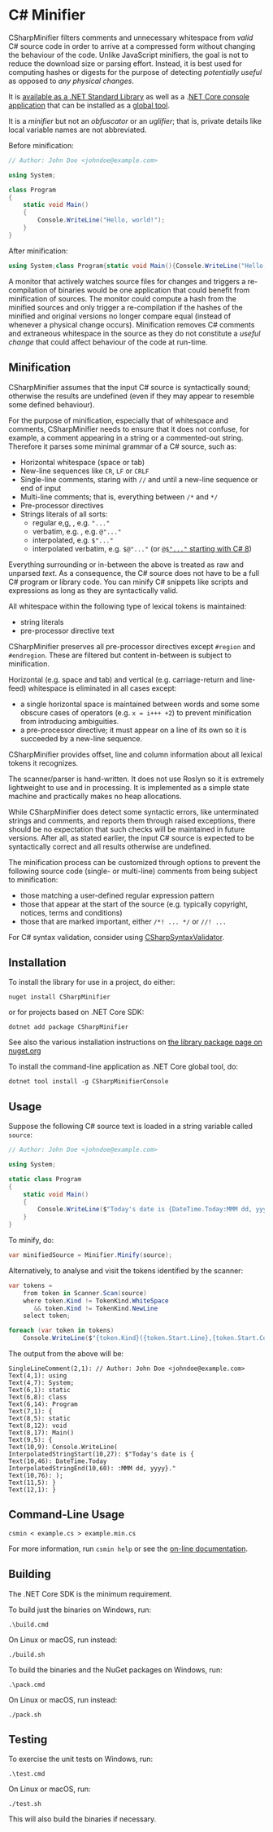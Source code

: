 # C# Minifier

CSharpMinifier filters comments and unnecessary whitespace from _valid_ C#
source code in order to arrive at a compressed form without changing the
behaviour of the code. Unlike JavaScript minifiers, the goal is not to reduce
the download size or parsing effort. Instead, it is best used for computing
hashes or digests for the purpose of detecting _potentially useful_ as opposed
to _any physical changes_.

It is [available as a .NET Standard Library][lib] as well as a .[NET Core
console application][app] that can be installed as a [global tool].

It is a _minifier_ but not an _obfuscator_ or an _uglifier_; that is,
private details like local variable names are not abbreviated.

Before minification:

```c#
// Author: John Doe <johndoe@example.com>

using System;

class Program
{
    static void Main()
    {
        Console.WriteLine("Hello, world!");
    }
}
```

After minification:

```c#
using System;class Program{static void Main(){Console.WriteLine("Hello, world!");}}
```

A monitor that actively watches source files for changes and triggers a
re-compilation of binaries would be one application that could benefit from
minification of sources. The monitor could compute a hash from the minified
sources and only trigger a re-compilation if the hashes of the minified and
original versions no longer compare equal (instead of whenever a physical
change occurs). Minification removes C# comments and extraneous whitespace in
the source as they do not constitute a _useful change_ that could affect
behaviour of the code at run-time.

## Minification

CSharpMinifier assumes that the input C# source is syntactically sound;
otherwise the results are undefined (even if they may appear to resemble some
defined behaviour).

For the purpose of minification, especially that of whitespace and comments,
CSharpMinifier needs to ensure that it does not confuse, for example, a comment
appearing in a string or a commented-out string. Therefore it parses some
minimal grammar of a C# source, such as:

- Horizontal whitespace (space or tab)
- New-line sequences like `CR`, `LF` or `CRLF`
- Single-line comments, staring with `//` and until a new-line sequence or
  end of input
- Multi-line comments; that is, everything between `/*` and `*/`
- Pre-processor directives
- Strings literals of all sorts:
  - regular e,g, , e.g. `"..."`
  - verbatim, e.g. , e.g. `@"..."`
  - interpolated, e.g. `$"..."`
  - interpolated verbatim, e.g. `$@"..."`
    (or [`@$"..."` starting with C# 8][alt-ivs])

Everything surrounding or in-between the above is treated as raw and unparsed
_text_. As a consequence, the C# source does not have to be a full C# program
or library code. You can minify C# snippets like scripts and expressions as
long as they are syntactically valid.

All whitespace within the following type of lexical tokens is maintained:

- string literals
- pre-processor directive text

CSharpMinifier preserves all pre-processor directives except `#region` and
`#endregion`. These are filtered but content in-between is subject to
minification.

Horizontal (e.g. space and tab) and vertical (e.g. carriage-return and
line-feed) whitespace is eliminated in all cases except:

- a single horizontal space is maintained between words and some some obscure
  cases of operators (e.g. `x = i+++ +2`) to prevent minification from
  introducing ambiguities.
- a pre-processor directive; it must appear on a line of its own so it is
  succeeded by a new-line sequence.

CSharpMinifier provides offset, line and column information about all lexical
tokens it recognizes.

The scanner/parser is hand-written. It does not use Roslyn so it is extremely
lightweight to use and in processing. It is implemented as a simple state
machine and practically makes no heap allocations.

While CSharpMinifier does detect some syntactic errors, like unterminated
strings and comments, and reports them through raised exceptions, there should
be no expectation that such checks will be maintained in future versions.
After all, as stated earlier, the input C# source is expected to be
syntactically correct and all results otherwise are undefined.

The minification process can be customized through options to prevent the
following source code (single- or multi-line) comments from being subject
to minification:

- those matching a user-defined regular expression pattern
- those that appear at the start of the source (e.g. typically copyright,
  notices, terms and conditions)
- those that are marked important, either `/*! ... */` or `//! ...`

For C# syntax validation, consider using [CSharpSyntaxValidator][csval].


## Installation

To install the library for use in a project, do either:

    nuget install CSharpMinifier

or for projects based on .NET Core SDK:

    dotnet add package CSharpMinifier

See also the various installation instructions on [the library package
page on nuget.org][nupkg]

To install the command-line application as .NET Core global tool, do:

    dotnet tool install -g CSharpMinifierConsole


## Usage

Suppose the following C# source text is loaded in a string variable called
`source`:

```c#
// Author: John Doe <johndoe@example.com>

using System;

static class Program
{
    static void Main()
    {
        Console.WriteLine($"Today's date is {DateTime.Today:MMM dd, yyyy}.");
    }
}
```

To minify, do:

```c#
var minifiedSource = Minifier.Minify(source);
```

Alternatively, to analyse and visit the tokens identified by the scanner:

```c#
var tokens =
    from token in Scanner.Scan(source)
    where token.Kind != TokenKind.WhiteSpace
       && token.Kind != TokenKind.NewLine
    select token;

foreach (var token in tokens)
    Console.WriteLine($"{token.Kind}({token.Start.Line},{token.Start.Column}): {token.Substring(source)}");
```

The output from the above will be:

```
SingleLineComment(2,1): // Author: John Doe <johndoe@example.com>
Text(4,1): using
Text(4,7): System;
Text(6,1): static
Text(6,8): class
Text(6,14): Program
Text(7,1): {
Text(8,5): static
Text(8,12): void
Text(8,17): Main()
Text(9,5): {
Text(10,9): Console.WriteLine(
InterpolatedStringStart(10,27): $"Today's date is {
Text(10,46): DateTime.Today
InterpolatedStringEnd(10,60): :MMM dd, yyyy}."
Text(10,76): );
Text(11,5): }
Text(12,1): }
```

## Command-Line Usage

    csmin < example.cs > example.min.cs

For more information, run `csmin help` or see the [on-line
documentation][wiki].


## Building

The .NET Core SDK is the minimum requirement.

To build just the binaries on Windows, run:

    .\build.cmd

On Linux or macOS, run instead:

    ./build.sh

To build the binaries and the NuGet packages on Windows, run:

    .\pack.cmd

On Linux or macOS, run instead:

    ./pack.sh


## Testing

To exercise the unit tests on Windows, run:

    .\test.cmd

On Linux or macOS, run:

    ./test.sh

This will also build the binaries if necessary.


[nupkg]: https://www.nuget.org/packages/CSharpMinifier/
[global tool]: https://docs.microsoft.com/en-us/dotnet/core/tools/global-tools
[app]: https://www.nuget.org/packages/CSharpMinifierConsole/
[lib]: https://www.nuget.org/packages/CSharpMinifier/
[wiki]: https://github.com/atifaziz/CSharpMinifier/wiki
[csval]: https://www.nuget.org/packages/CSharpSyntaxValidator/
[alt-ivs]: https://docs.microsoft.com/en-us/dotnet/csharp/whats-new/csharp-8#enhancement-of-interpolated-verbatim-strings
